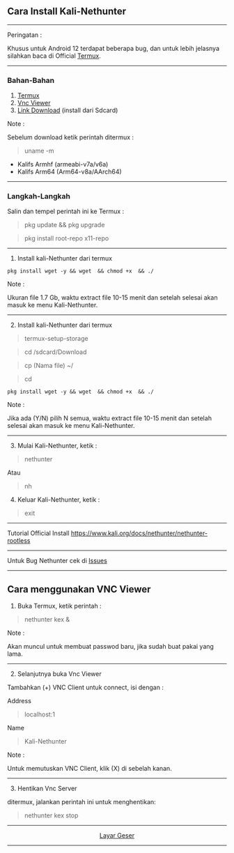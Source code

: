 ## Cara Install Kali-Nethunter

---------------
Peringatan :

Khusus untuk Android 12 terdapat beberapa bug, dan untuk lebih jelasnya silahkan baca di Official [Termux](https://github.com/termux/termux-app).

---------------
### Bahan-Bahan
1. [Termux](https://github.com/termux/termux-app/releases)
2. [Vnc Viewer](https://play.google.com/store/apps/details?id=com.realvnc.viewer.android)
3. [Link Download](http://kali.download/nethunter-images/current/rootfs/?C=S&O=D) (install dari Sdcard)

Note :

Sebelum download ketik perintah ditermux :
> uname -m

* Kalifs Armhf (armeabi-v7a/v6a)
* Kalifs Arm64 (Arm64-v8a/AArch64)

-------------------
### Langkah-Langkah

Salin dan tempel perintah ini ke Termux :

> pkg update && pkg upgrade

> pkg install root-repo x11-repo

---
1. Install kali-Nethunter dari termux
```
pkg install wget -y && wget  && chmod +x  && ./
```


Note :

Ukuran file 1.7 Gb, waktu extract file 10-15 menit dan setelah selesai akan masuk ke menu Kali-Nethunter.

---
2. Install kali-Nethunter dari termux
> termux-setup-storage

> cd /sdcard/Download

> cp (Nama file) ~/

> cd 
```
pkg install wget -y && wget  && chmod +x  && ./
```


Note :

Jika ada (Y/N) pilih N semua, waktu extract file 10-15 menit dan setelah selesai akan masuk ke menu Kali-Nethunter.

---
3. Mulai Kali-Nethunter, ketik :
> nethunter

Atau

> nh

4. Keluar Kali-Nethunter, ketik :
> exit

---
Tutorial Official Install
https://www.kali.org/docs/nethunter/nethunter-rootless


---------------
Untuk Bug Nethunter cek di [Issues](https://github.com/wahasa/nethunter/issues/3)

------------------------------

## Cara menggunakan VNC Viewer

1. Buka Termux, ketik perintah :

> nethunter kex &

Note :

Akan muncul untuk membuat passwod baru, jika sudah buat pakai yang lama.

---
2. Selanjutnya buka Vnc Viewer

Tambahkan (+) VNC Client untuk connect, isi dengan :

Address
> localhost:1

Name
> Kali-Nethunter

Note :

Untuk memutuskan VNC Client, klik (X) di sebelah kanan.

---
3. Hentikan Vnc Server

ditermux, jalankan perintah ini untuk menghentikan:

> nethunter kex stop

---
<p align="center">
<a href="https://youtube.com/channel/UC3sLb7eZCu72iv3G1yUhUHQ">Layar Geser</a></p>

---
